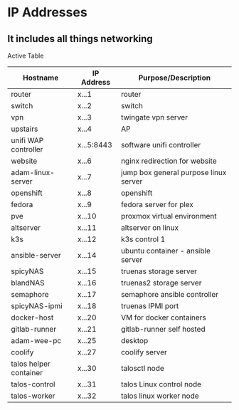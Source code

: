 # IP Addresses

## It includes all things networking

Active Table

| Hostname               | IP Address | Purpose/Description                   |
| ---------------------- | ---------- | ------------------------------------- |
| router                 | x...1      | router                                |
| switch                 | x...2      | switch                                |
| vpn                    | x...3      | twingate vpn server                   |
| upstairs               | x...4      | AP                                    |
| unifi WAP controller   | x...5:8443 | software unifi controller             |
| website                | x...6      | nginx redirection for website         |
| adam-linux-server      | x...7      | jump box general purpose linux server |
| openshift              | x...8      | openshift                             |
| fedora                 | x...9      | fedora server for plex                |
| pve                    | x...10     | proxmox virtual environment           |
| altserver              | x...11     | altserver on linux                    |
| k3s                    | x...12     | k3s control 1                         |
| ansible-server         | x...14     | ubuntu container - ansible server     |
| spicyNAS               | x...15     | truenas storage server                |
| blandNAS               | x...16     | truenas2 storage server               |
| semaphore              | x...17     | semaphore ansible controller          |
| spicyNAS-ipmi          | x...18     | truenas IPMI port                     |
| docker-host            | x...20     | VM for docker containers              |
| gitlab-runner          | x...21     | gitlab-runner self hosted             |
| adam-wee-pc            | x...25     | desktop                               |
| coolify                | x...27     | coolify server                               |
| talos helper container | x...30     | talosctl node                         |
| talos-control          | x...31     | talos Linux control node              |
| talos-worker           | x...32     | talos linux worker node               |
